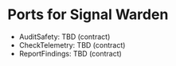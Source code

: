 <!-- Updated: 2025-09-18T13:32:25.857Z -->
# Ports for Signal Warden

- AuditSafety: TBD (contract)
- CheckTelemetry: TBD (contract)
- ReportFindings: TBD (contract)
